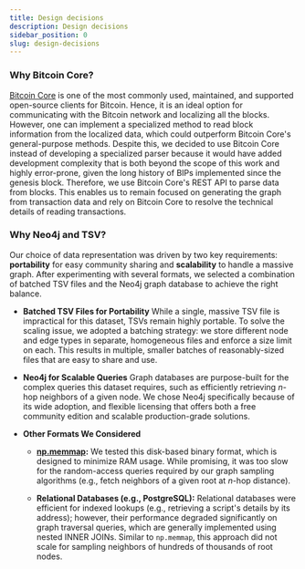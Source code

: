 ```yaml
---
title: Design decisions
description: Design decisions
sidebar_position: 0
slug: design-decisions
---
```



### Why Bitcoin Core?

[Bitcoin Core](https://bitcoin.org/en/bitcoin-core) 
is one of the most commonly used, maintained, and supported 
open-source clients for Bitcoin. Hence, it is an ideal option 
for communicating with the Bitcoin network and localizing 
all the blocks. 
However, one can implement a specialized method to read block 
information from the localized data, which could outperform 
Bitcoin Core's general-purpose methods. 
Despite this, we decided to use Bitcoin Core instead of 
developing a specialized parser because it would have 
added development complexity that is both beyond the 
scope of this work and highly error-prone, given the 
long history of BIPs implemented since the genesis block.
Therefore, we use Bitcoin Core's REST API to parse data 
from blocks. This enables us to remain focused on 
generating the graph from transaction data and rely 
on Bitcoin Core to resolve the technical details of 
reading transactions.


### Why Neo4j and TSV?

Our choice of data representation was driven by two key requirements: 
**portability** for easy community sharing and **scalability** to handle a massive graph. 
After experimenting with several formats, we selected a combination of batched TSV 
files and the Neo4j graph database to achieve the right balance.


- **Batched TSV Files for Portability**
  While a single, massive TSV file is impractical for this dataset, 
  TSVs remain highly portable. To solve the scaling issue, 
  we adopted a batching strategy: we store different node and edge types 
  in separate, homogeneous files and enforce a size limit on each. 
  This results in multiple, smaller batches of reasonably-sized 
  files that are easy to share and use.


- **Neo4j for Scalable Queries**
  Graph databases are purpose-built for the complex queries this dataset requires, 
  such as efficiently retrieving _n_-hop neighbors of a given node. 
  We chose Neo4j specifically because of its wide adoption, 
  and flexible licensing that offers both a free community edition 
  and scalable production-grade solutions. 

- **Other Formats We Considered**
  - **[np.memmap](https://numpy.org/doc/stable/reference/generated/numpy.memmap.html):** 
    We tested this disk-based binary format, 
    which is designed to minimize RAM usage. 
    While promising, it was too slow for the random-access queries 
    required by our graph sampling algorithms
    (e.g., fetch neighbors of a given root at _n_-hop distance).

  - **Relational Databases (e.g., PostgreSQL):** 
    Relational databases were efficient for indexed lookups 
    (e.g., retrieving a script's details by its address); 
    however, their performance degraded significantly on graph traversal 
    queries, which are generally implemented using nested INNER JOINs. 
    Similar to `np.memmap`, this approach did not scale for sampling neighbors of 
    hundreds of thousands of root nodes. 
